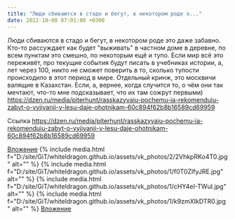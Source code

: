```yaml
---
title: "Люди сбиваются в стадо и бегут, в некотором роде э..."
date: 2022-10-08 07:01:00 +0300
---
```


Люди сбиваются в стадо и бегут, в некотором роде это даже забавно.
Кто-то рассуждает как будет "выживать" в частном доме в деревне, по всем пунктам это смешно, по некоторым ещё и тупо.
Если мир всё это переживёт, про текущие события будут писать в учебниках истории, а, лет через 100, никто не сможет поверить в то, сколько тупости происходило в этот период в мире.
Отдельный кринж, это москвичи валящие в Казахстан. Если, а, вернее, когда случится то, о чём они так мечтают, что-то мне подсказывает, что их там сожрут первыми)
https://dzen.ru/media/piterhunt/rasskazyvaiu-pochemu-ia-rekomenduiu-zabyt-o-vyjivanii-v-lesu-daje-ohotnikam-60c894f62b8b16589cd69959


Ссылка
https://dzen.ru/media/piterhunt/rasskazyvaiu-pochemu-ia-rekomenduiu-zabyt-o-vyjivanii-v-lesu-daje-ohotnikam-60c894f62b8b16589cd69959

[Вложение](https://vk.com/video41076938_456239563)
{% include media.html f="D:/site/GiT/whiteldragon.github.io/assets/vk_photos/2/2VhkpRKo4T0.jpg" alt="" %}
{% include media.html f="D:/site/GiT/whiteldragon.github.io/assets/vk_photos/1/f0T0ZlfyJRE.jpg" alt="" %}
{% include media.html f="D:/site/GiT/whiteldragon.github.io/assets/vk_photos/1/cHY4eI-TWuI.jpg" alt="" %}
{% include media.html f="D:/site/GiT/whiteldragon.github.io/assets/vk_photos/1/k9zmXIkDTR0.jpg" alt="" %}
[Вложение](https://dzen.ru/media/piterhunt/rasskazyvaiu-pochemu-ia-rekomenduiu-zabyt-o-vyjivanii-v-lesu-daje-ohotnikam-60c894f62b8b16589cd69959)
